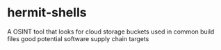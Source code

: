 # hermit-shells
A OSINT tool that looks for cloud storage buckets used in common build files good potential software supply chain targets 
